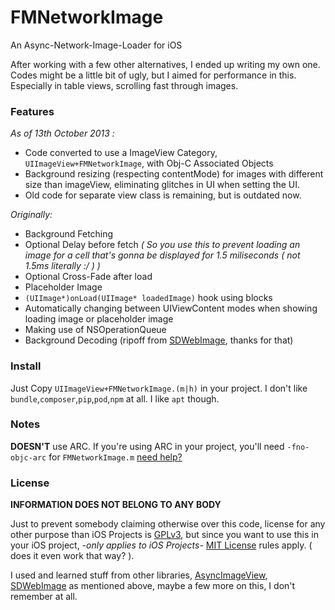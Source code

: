 FMNetworkImage
==============

An Async-Network-Image-Loader for iOS

After working with a few other alternatives, I ended up writing my own one. 
Codes might be a little bit of ugly, but I aimed for performance in this. Especially in 
table views, scrolling fast through images.

### Features

*As of 13th October 2013 :*

- Code converted to use a ImageView Category, `UIImageView+FMNetworkImage`, with Obj-C Associated Objects
- Background resizing (respecting contentMode) for images with different size than imageView, eliminating glitches in UI when setting the UI.
- Old code for separate view class is remaining, but is outdated now.

*Originally:*

- Background Fetching
- Optional Delay before fetch 
  *( So you use this to prevent loading an image for a cell that's gonna
        be displayed for 1.5 miliseconds ( not 1.5ms literally :/ ) )*
- Optional Cross-Fade after load
- Placeholder Image
- `(UIImage*)onLoad(UIImage* loadedImage)` hook using blocks
- Automatically changing between UIViewContent modes when showing loading image or placeholder image
- Making use of NSOperationQueue
- Background Decoding (ripoff from [SDWebImage](https://github.com/rs/SDWebImage), thanks for that)

### Install

Just Copy `UIImageView+FMNetworkImage.(m|h)` in your project. I don't like `bundle`,`composer`,`pip`,`pod`,`npm` at all.
I like `apt` though.

### Notes

 **DOESN'T** use ARC. If you're using ARC in your project, you'll need `-fno-objc-arc` for `FMNetworkImage.m` [need help?](http://stackoverflow.com/questions/6646052/how-can-i-disable-arc-for-a-single-file-in-a-project)

### License

 **INFORMATION DOES NOT BELONG TO ANY BODY** 
 
 Just to prevent somebody claiming otherwise over this code, license for any other purpose
 than iOS Projects is [GPLv3](http://www.gnu.org/copyleft/gpl.html), but since you want 
 to use this in your iOS project, *-only applies to iOS Projects-* [MIT License](http://opensource.org/licenses/MIT)
 rules apply. ( does it even work that way? ).

 I used and learned stuff from other libraries, [AsyncImageView](https://github.com/nicklockwood/AsyncImageView), 
 [SDWebImage](https://github.com/rs/SDWebImage) as mentioned above, maybe a few more on this, I don't remember at all.
